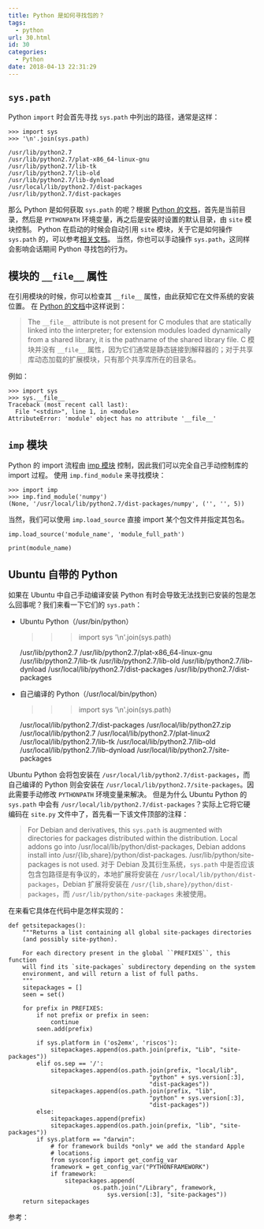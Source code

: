 ```yaml
---
title: Python 是如何寻找包的？
tags:
  - python
url: 30.html
id: 30
categories:
  - Python
date: 2018-04-13 22:31:29
---
```


`sys.path`
----------

Python `import` 时会首先寻找 `sys.path` 中列出的路径，通常是这样：

    >>> import sys
    >>> '\n'.join(sys.path)
    
    /usr/lib/python2.7
    /usr/lib/python2.7/plat-x86_64-linux-gnu
    /usr/lib/python2.7/lib-tk
    /usr/lib/python2.7/lib-old
    /usr/lib/python2.7/lib-dynload
    /usr/local/lib/python2.7/dist-packages
    /usr/lib/python2.7/dist-packages
    

那么 Python 是如何获取 `sys.path` 的呢？根据 [Python 的文档](https://docs.python.org/2/library/sys.html#sys.path)，首先是当前目录，然后是 `PYTHONPATH` 环境变量，再之后是安装时设置的默认目录，由 `site` 模块控制。 Python 在启动的时候会自动引用 `site` 模块，关于它是如何操作 `sys.path` 的，可以参考[相关文档](https://docs.python.org/2/library/site.html#module-site)。 当然，你也可以手动操作 `sys.path`，这同样会影响会话期间 Python 寻找包的行为。

模块的 `__file__` 属性
-----------------

在引用模块的时候，你可以检查其 `__file__` 属性，由此获知它在文件系统的安装位置。 在 [Python 的文档](https://docs.python.org/2/reference/datamodel.html#the-standard-type-hierarchy)中这样说到：

> The `__file__` attribute is not present for C modules that are statically linked into the interpreter; for extension modules loaded dynamically from a shared library, it is the pathname of the shared library file. C 模块并没有 `__file__` 属性，因为它们通常是静态链接到解释器的；对于共享库动态加载的扩展模块，只有那个共享库所在的目录名。

例如：

    >>> import sys
    >>> sys.__file__
    Traceback (most recent call last):
      File "<stdin>", line 1, in <module>
    AttributeError: 'module' object has no attribute '__file__'
    

`imp` 模块
--------

Python 的 import 流程由 [imp 模块](https://docs.python.org/2.7/library/imp.html) 控制，因此我们可以完全自己手动控制库的 import 过程。 使用 `imp.find_module` 来寻找模块：

    >>> import imp
    >>> imp.find_module('numpy')
    (None, '/usr/local/lib/python2.7/dist-packages/numpy', ('', '', 5))
    

当然，我们可以使用 `imp.load_source` 直接 import 某个包文件并指定其包名。

    imp.load_source('module_name', 'module_full_path')
    
    print(module_name)
    

Ubuntu 自带的 Python
-----------------

如果在 Ubuntu 中自己手动编译安装 Python 有时会导致无法找到已安装的包是怎么回事呢？我们来看一下它们的 `sys.path`：

*   Ubuntu Python（/usr/bin/python）

    >>> import sys
    >>> '\n'.join(sys.path)
    
    /usr/lib/python2.7
    /usr/lib/python2.7/plat-x86_64-linux-gnu
    /usr/lib/python2.7/lib-tk
    /usr/lib/python2.7/lib-old
    /usr/lib/python2.7/lib-dynload
    /usr/local/lib/python2.7/dist-packages
    /usr/lib/python2.7/dist-packages
    

*   自己编译的 Python（/usr/local/bin/python）

    >>> import sys
    >>> '\n'.join(sys.path)
    
    /usr/local/lib/python2.7/dist-packages
    /usr/local/lib/python27.zip
    /usr/local/lib/python2.7
    /usr/local/lib/python2.7/plat-linux2
    /usr/local/lib/python2.7/lib-tk
    /usr/local/lib/python2.7/lib-old
    /usr/local/lib/python2.7/lib-dynload
    /usr/local/lib/python2.7/site-packages
    

Ubuntu Python 会将包安装在 `/usr/local/lib/python2.7/dist-packages`，而自己编译的 Python 则会安装在 `/usr/local/lib/python2.7/site-packages`。因此需要手动修改 `PYTHONPATH` 环境变量来解决。 但是为什么 Ubuntu Python 的 `sys.path` 中会有 `/usr/local/lib/python2.7/dist-packages`？实际上它将它硬编码在 `site.py` 文件中了，首先看一下该文件顶部的注释：

> For Debian and derivatives, this `sys.path` is augmented with directories for packages distributed within the distribution. Local addons go into /usr/local/lib/python/dist-packages, Debian addons install into /usr/{lib,share}/python/dist-packages. /usr/lib/python/site-packages is not used. 对于 Debian 及其衍生系统，`sys.path` 中是否应该包含包路径是有争议的，本地扩展将安装在 `/usr/local/lib/python/dist-packages`，Debian 扩展将安装在 `/usr/{lib,share}/python/dist-packages`，而 `/usr/lib/python/site-packages` 未被使用。

在来看它具体在代码中是怎样实现的：

    def getsitepackages():
        """Returns a list containing all global site-packages directories
        (and possibly site-python).
    
        For each directory present in the global ``PREFIXES``, this function
        will find its `site-packages` subdirectory depending on the system
        environment, and will return a list of full paths.
        """
        sitepackages = []
        seen = set()
    
        for prefix in PREFIXES:
            if not prefix or prefix in seen:
                continue
            seen.add(prefix)
    
            if sys.platform in ('os2emx', 'riscos'):
                sitepackages.append(os.path.join(prefix, "Lib", "site-packages"))
            elif os.sep == '/':
                sitepackages.append(os.path.join(prefix, "local/lib",
                                            "python" + sys.version[:3],
                                            "dist-packages"))
                sitepackages.append(os.path.join(prefix, "lib",
                                            "python" + sys.version[:3],
                                            "dist-packages"))
            else:
                sitepackages.append(prefix)
                sitepackages.append(os.path.join(prefix, "lib", "site-packages"))
            if sys.platform == "darwin":
                # for framework builds *only* we add the standard Apple
                # locations.
                from sysconfig import get_config_var
                framework = get_config_var("PYTHONFRAMEWORK")
                if framework:
                    sitepackages.append(
                            os.path.join("/Library", framework,
                                sys.version[:3], "site-packages"))
        return sitepackages
    

参考：[](https://leemendelowitz.github.io/blog/how-does-python-find-packages.html)